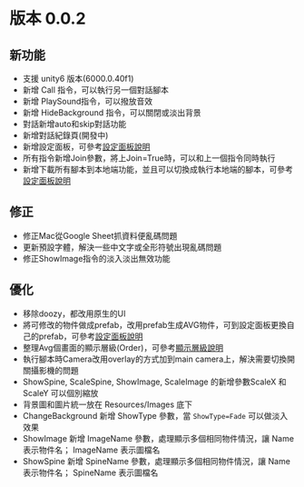 # 版本 0.0.2

## 新功能
-   支援 unity6 版本(6000.0.40f1)
-   新增 Call 指令，可以執行另一個對話腳本
-   新增 PlaySound指令，可以撥放音效
-   新增 HideBackground 指令，可以關閉或淡出背景
-   對話新增auto和skip對話功能
-   新增對話紀錄頁(開發中)
-   新增設定面板，可參考[設定面板說明](./README_RD.MD#設定面板)
-   所有指令新增Join參數，將上Join=True時，可以和上一個指令同時執行
-   新增下載所有腳本到本地端功能，並且可以切換成執行本地端的腳本，可參考[設定面板說明](./README_RD.MD#設定面板)

## 修正
-   修正Mac從Google Sheet抓資料便亂碼問題
-   更新預設字體，解決一些中文字或全形符號出現亂碼問題
-   修正ShowImage指令的淡入淡出無效功能

## 優化
-   移除doozy，都改用原生的UI
-   將可修改的物件做成prefab，改用prefab生成AVG物件，可到設定面板更換自己的prefab，可參考[設定面板說明](./README_RD.MD#設定面板)
-   整理Avg個畫面的顯示層級(Order)，可參考[顯示層級說明](./README_RD.MD#顯示層級)
-   執行腳本時Camera改用overlay的方式加到main camera上，解決需要切換開關攝影機的問題
-   ShowSpine, ScaleSpine, ShowImage, ScaleImage 的新增參數ScaleX 和 ScaleY 可以個別縮放
-   背景圖和圖片統一放在 Resources/Images 底下
-   ChangeBackground 新增 ShowType 參數，當 `ShowType=Fade` 可以做淡入效果
-   ShowImage 新增 ImageName 參數，處理顯示多個相同物件情況，讓 Name 表示物件名； ImageName 表示圖檔名
-   ShowSpine 新增 SpineName 參數，處理顯示多個相同物件情況，讓 Name 表示物件名； SpineName 表示圖檔名

																			